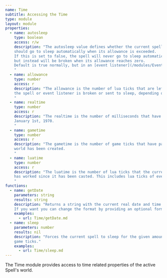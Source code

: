```yaml
---
name: Time
subtitle: Accessing the Time
type: module
layout: module
properties:
  - name: autosleep
    type: boolean
    access: r/w
    description: "The autosleep value defines whether the current spell
    should go to sleep automatically when its allowance is exceeded.
    If this is set to false, the spell will never go to sleep automatically,
    but instead will be broken when its allowance reaches zero.
    Default is true normally, but in an [event listener](/modules/Events#subscribe) 'autosleep' is always false and can't be changed.
    "
  - name: allowance
    type: number
    access: r
    description: "The allowance is the number of lua ticks that are left before
    the spell or event listener is broken or sent to sleep, depending on [autosleep](#autosleep).
    "
  - name: realtime
    type: number
    access: r
    description: "The realtime is the number of milliseconds that have passed since
    January 1st, 1970.
    "
  - name: gametime
    type: number
    access: r
    description: "The gametime is the number of game ticks that have passed since the
    world has been created.
    "
  - name: luatime
    type: number
    access: r
    description: "The luatime is the number of lua ticks that the current spell
    has worked since it has been casted. This includes lua ticks of event listeners.
    "
functions:
  - name: getDate
    parameters: string
    results: string
    description: "Returns a string with the current real date and time.
    If you want you can change the format by providing an optional format string."
    examples:
      - url: Time/getDate.md
  - name: sleep
    parameters: number
    results: nil
    description: "Forces the current spell to sleep for the given amount of
    game ticks."
    examples:
      - url: Time/sleep.md
---
```


The <span class="notranslate">Time</span> module provides access to time related properties of the active Spell's world.
